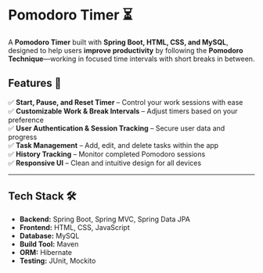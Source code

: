 # **Pomodoro Timer ⏳**  

A **Pomodoro Timer** built with **Spring Boot, HTML, CSS, and MySQL**, designed to help users **improve productivity** by following the **Pomodoro Technique**—working in focused time intervals with short breaks in between.  

## **Features** 🚀  
✅ **Start, Pause, and Reset Timer** – Control your work sessions with ease  
✅ **Customizable Work & Break Intervals** – Adjust timers based on your preference  
✅ **User Authentication & Session Tracking** – Secure user data and progress  
✅ **Task Management** – Add, edit, and delete tasks within the app  
✅ **History Tracking** – Monitor completed Pomodoro sessions  
✅ **Responsive UI** – Clean and intuitive design for all devices  

---

## **Tech Stack** 🛠  

- **Backend:** Spring Boot, Spring MVC, Spring Data JPA  
- **Frontend:** HTML, CSS, JavaScript  
- **Database:** MySQL  
- **Build Tool:** Maven  
- **ORM:** Hibernate  
- **Testing:** JUnit, Mockito
